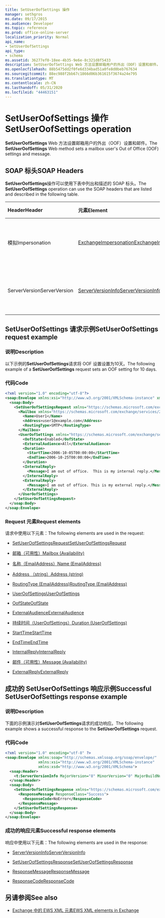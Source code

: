 ```yaml
---
title: SetUserOofSettings 操作
manager: sethgros
ms.date: 09/17/2015
ms.audience: Developer
ms.topic: reference
ms.prod: office-online-server
localization_priority: Normal
api_name:
- SetUserOofSettings
api_type:
- schema
ms.assetid: 36277ef0-18ee-4b35-9e6e-8c321d8f5433
description: SetUserOofSettings Web 方法设置邮箱用户的外出（OOF）设置和邮件。
ms.openlocfilehash: 88b5475dd2f0fe6d334bad51a0fe8d0beb767634
ms.sourcegitcommit: 88ec988f2bb67c1866d06b361615f3674a24e795
ms.translationtype: MT
ms.contentlocale: zh-CN
ms.lasthandoff: 05/31/2020
ms.locfileid: "44463151"
---
```

# <a name="setuseroofsettings-operation"></a><span data-ttu-id="178b5-103">SetUserOofSettings 操作</span><span class="sxs-lookup"><span data-stu-id="178b5-103">SetUserOofSettings operation</span></span>

<span data-ttu-id="178b5-104">**SetUserOofSettings** Web 方法设置邮箱用户的外出（OOF）设置和邮件。</span><span class="sxs-lookup"><span data-stu-id="178b5-104">The **SetUserOofSettings** Web method sets a mailbox user's Out of Office (OOF) settings and message.</span></span> 
  
## <a name="soap-headers"></a><span data-ttu-id="178b5-105">SOAP 标头</span><span class="sxs-lookup"><span data-stu-id="178b5-105">SOAP Headers</span></span>

<span data-ttu-id="178b5-106">**SetUserOofSettings**操作可以使用下表中列出和描述的 SOAP 标头。</span><span class="sxs-lookup"><span data-stu-id="178b5-106">The **SetUserOofSettings** operation can use the SOAP headers that are listed and described in the following table.</span></span> 
  
|<span data-ttu-id="178b5-107">**Header**</span><span class="sxs-lookup"><span data-stu-id="178b5-107">**Header**</span></span>|<span data-ttu-id="178b5-108">**元素**</span><span class="sxs-lookup"><span data-stu-id="178b5-108">**Element**</span></span>|<span data-ttu-id="178b5-109">**说明**</span><span class="sxs-lookup"><span data-stu-id="178b5-109">**Description**</span></span>|
|:-----|:-----|:-----|
|<span data-ttu-id="178b5-110">模拟</span><span class="sxs-lookup"><span data-stu-id="178b5-110">Impersonation</span></span>  <br/> |[<span data-ttu-id="178b5-111">ExchangeImpersonation</span><span class="sxs-lookup"><span data-stu-id="178b5-111">ExchangeImpersonation</span></span>](exchangeimpersonation.md) <br/> |<span data-ttu-id="178b5-112">标识客户端应用程序模拟的用户。</span><span class="sxs-lookup"><span data-stu-id="178b5-112">Identifies the user whom the client application is impersonating.</span></span>  <br/> |
|<span data-ttu-id="178b5-113">ServerVersion</span><span class="sxs-lookup"><span data-stu-id="178b5-113">ServerVersion</span></span>  <br/> |[<span data-ttu-id="178b5-114">ServerVersionInfo</span><span class="sxs-lookup"><span data-stu-id="178b5-114">ServerVersionInfo</span></span>](serverversioninfo.md) <br/> |<span data-ttu-id="178b5-115">标识响应请求的服务器版本。</span><span class="sxs-lookup"><span data-stu-id="178b5-115">Identifies the version of the server that responded to the request.</span></span>  <br/> |
   
## <a name="setuseroofsettings-request-example"></a><span data-ttu-id="178b5-116">SetUserOofSettings 请求示例</span><span class="sxs-lookup"><span data-stu-id="178b5-116">SetUserOofSettings request example</span></span>

### <a name="description"></a><span data-ttu-id="178b5-117">说明</span><span class="sxs-lookup"><span data-stu-id="178b5-117">Description</span></span>

<span data-ttu-id="178b5-118">以下示例的**SetUserOofSettings**请求将 OOF 设置设置为10天。</span><span class="sxs-lookup"><span data-stu-id="178b5-118">The following example of a **SetUserOofSettings** request sets an OOF setting for 10 days.</span></span> 
  
### <a name="code"></a><span data-ttu-id="178b5-119">代码</span><span class="sxs-lookup"><span data-stu-id="178b5-119">Code</span></span>

```XML
<?xml version="1.0" encoding="utf-8"?>
<soap:Envelope xmlns:xsi="http://www.w3.org/2001/XMLSchema-instance" xmlns:xsd="http://www.w3.org/2001/XMLSchema" xmlns:soap="http://schemas.xmlsoap.org/soap/envelope/">
  <soap:Body>
    <SetUserOofSettingsRequest xmlns="https://schemas.microsoft.com/exchange/services/2006/messages">
      <Mailbox xmlns="https://schemas.microsoft.com/exchange/services/2006/types">
        <Name>User1</Name>
        <Address>user1@example.com</Address>
        <RoutingType>SMTP</RoutingType>
      </Mailbox>
      <UserOofSettings xmlns="https://schemas.microsoft.com/exchange/services/2006/types">
        <OofState>Enabled</OofState>
        <ExternalAudience>All</ExternalAudience>
        <Duration>
          <StartTime>2006-10-05T00:00:00</StartTime>
          <EndTime>2006-10-25T00:00:00</EndTime>
        </Duration>
        <InternalReply>
          <Message>I am out of office.  This is my internal reply.</Message>
        </InternalReply>
        <ExternalReply>
          <Message>I am out of office. This is my external reply.</Message>
        </ExternalReply>
      </UserOofSettings>
    </SetUserOofSettingsRequest>
  </soap:Body>
</soap:Envelope>
```

### <a name="request-elements"></a><span data-ttu-id="178b5-120">Request 元素</span><span class="sxs-lookup"><span data-stu-id="178b5-120">Request elements</span></span>

<span data-ttu-id="178b5-121">请求中使用以下元素：</span><span class="sxs-lookup"><span data-stu-id="178b5-121">The following elements are used in the request:</span></span>
  
- [<span data-ttu-id="178b5-122">SetUserOofSettingsRequest</span><span class="sxs-lookup"><span data-stu-id="178b5-122">SetUserOofSettingsRequest</span></span>](setuseroofsettingsrequest.md)
    
- [<span data-ttu-id="178b5-123">邮箱（可用性）</span><span class="sxs-lookup"><span data-stu-id="178b5-123">Mailbox (Availability)</span></span>](mailbox-availability.md)
    
- [<span data-ttu-id="178b5-124">名称（EmailAddress）</span><span class="sxs-lookup"><span data-stu-id="178b5-124">Name (EmailAddress)</span></span>](name-emailaddress.md)
    
- [<span data-ttu-id="178b5-125">Address （string）</span><span class="sxs-lookup"><span data-stu-id="178b5-125">Address (string)</span></span>](address-string.md)
    
- [<span data-ttu-id="178b5-126">RoutingType (EmailAddress)</span><span class="sxs-lookup"><span data-stu-id="178b5-126">RoutingType (EmailAddress)</span></span>](routingtype-emailaddress.md)
    
- [<span data-ttu-id="178b5-127">UserOofSettings</span><span class="sxs-lookup"><span data-stu-id="178b5-127">UserOofSettings</span></span>](useroofsettings.md)
    
- [<span data-ttu-id="178b5-128">OofState</span><span class="sxs-lookup"><span data-stu-id="178b5-128">OofState</span></span>](oofstate.md)
    
- [<span data-ttu-id="178b5-129">ExternalAudience</span><span class="sxs-lookup"><span data-stu-id="178b5-129">ExternalAudience</span></span>](externalaudience.md)
    
- [<span data-ttu-id="178b5-130">持续时间（UserOofSettings）</span><span class="sxs-lookup"><span data-stu-id="178b5-130">Duration (UserOofSettings)</span></span>](duration-useroofsettings.md)
    
- [<span data-ttu-id="178b5-131">StartTime</span><span class="sxs-lookup"><span data-stu-id="178b5-131">StartTime</span></span>](starttime.md)
    
- [<span data-ttu-id="178b5-132">EndTime</span><span class="sxs-lookup"><span data-stu-id="178b5-132">EndTime</span></span>](endtime.md)
    
- [<span data-ttu-id="178b5-133">InternalReply</span><span class="sxs-lookup"><span data-stu-id="178b5-133">InternalReply</span></span>](internalreply.md)
    
- [<span data-ttu-id="178b5-134">邮件（可用性）</span><span class="sxs-lookup"><span data-stu-id="178b5-134">Message (Availability)</span></span>](message-availability.md)
    
- [<span data-ttu-id="178b5-135">ExternalReply</span><span class="sxs-lookup"><span data-stu-id="178b5-135">ExternalReply</span></span>](externalreply.md)
    
## <a name="successful-setuseroofsettings-response-example"></a><span data-ttu-id="178b5-136">成功的 SetUserOofSettings 响应示例</span><span class="sxs-lookup"><span data-stu-id="178b5-136">Successful SetUserOofSettings response example</span></span>

### <a name="description"></a><span data-ttu-id="178b5-137">说明</span><span class="sxs-lookup"><span data-stu-id="178b5-137">Description</span></span>

<span data-ttu-id="178b5-138">下面的示例演示对**SetUserOofSettings**请求的成功响应。</span><span class="sxs-lookup"><span data-stu-id="178b5-138">The following example shows a successful response to the **SetUserOofSettings** request.</span></span> 
  
### <a name="code"></a><span data-ttu-id="178b5-139">代码</span><span class="sxs-lookup"><span data-stu-id="178b5-139">Code</span></span>

```XML
<?xml version="1.0" encoding="utf-8" ?> 
<soap:Envelope xmlns:soap="http://schemas.xmlsoap.org/soap/envelope/"
               xmlns:xsi="http://www.w3.org/2001/XMLSchema-instance"
               xmlns:xsd="http://www.w3.org/2001/XMLSchema">
  <soap:Header>
    <t:ServerVersionInfo MajorVersion="8" MinorVersion="0" MajorBuildNumber="685" MinorBuildNumber="8" xmlns:t="https://schemas.microsoft.com/exchange/services/2006/types" /> 
  </soap:Header>
  <soap:Body>
    <SetUserOofSettingsResponse xmlns="https://schemas.microsoft.com/exchange/services/2006/messages">
      <ResponseMessage ResponseClass="Success">
        <ResponseCode>NoError</ResponseCode> 
      </ResponseMessage>
    </SetUserOofSettingsResponse>
  </soap:Body>
</soap:Envelope>
```

### <a name="successful-response-elements"></a><span data-ttu-id="178b5-140">成功的响应元素</span><span class="sxs-lookup"><span data-stu-id="178b5-140">Successful response elements</span></span>

<span data-ttu-id="178b5-141">响应中使用以下元素：</span><span class="sxs-lookup"><span data-stu-id="178b5-141">The following elements are used in the response:</span></span>
  
- [<span data-ttu-id="178b5-142">ServerVersionInfo</span><span class="sxs-lookup"><span data-stu-id="178b5-142">ServerVersionInfo</span></span>](serverversioninfo.md)
    
- [<span data-ttu-id="178b5-143">SetUserOofSettingsResponse</span><span class="sxs-lookup"><span data-stu-id="178b5-143">SetUserOofSettingsResponse</span></span>](setuseroofsettingsresponse.md)
    
- [<span data-ttu-id="178b5-144">ResponseMessage</span><span class="sxs-lookup"><span data-stu-id="178b5-144">ResponseMessage</span></span>](responsemessage.md)
    
- [<span data-ttu-id="178b5-145">ResponseCode</span><span class="sxs-lookup"><span data-stu-id="178b5-145">ResponseCode</span></span>](responsecode.md)
    
## <a name="see-also"></a><span data-ttu-id="178b5-146">另请参阅</span><span class="sxs-lookup"><span data-stu-id="178b5-146">See also</span></span>



- [<span data-ttu-id="178b5-147">Exchange 中的 EWS XML 元素</span><span class="sxs-lookup"><span data-stu-id="178b5-147">EWS XML elements in Exchange</span></span>](ews-xml-elements-in-exchange.md)

